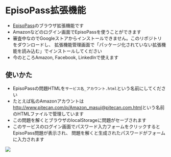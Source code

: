 <h1>EpisoPass拡張機能</h1>

<ul>
  <li><a href="https://EpisoPass.com/">EpisoPass</a>のブラウザ拡張機能です</li>
  <li>Amazonなどのログイン画面でEpisoPassを使うことができます</li>
  <li>審査中なのでGoogleストアからインストールできません。このリポジトリをダウンロードし、
    拡張機能管理画面で「パッケージ化されていない拡張機能を読み込む」でインストールしてください</li>
  <li>今のところAmazon, Facebook, LinkedInで使えます</li>
</ul>

<h2>使いかた</h2>

<ul>
  <li>EpisoPassの問題HTMLを<code>サービス名_アカウント.html</code>という名前にしてください</li>
  <li>たとえば私のAmazonアカウントは<a href="http://www.pitecan.com/p/Amazon_masui@pitecan.com.html">http://www.pitecan.com/p/Amazon_masui@pitecan.com.html</a>という名前のHTMLファイルで管理しています
  <li>この問題を解くとブラウザのlocalStorageに問題がセーブされます</li>
  <li>このサービスのログイン画面でパスワード入力フォームをクリックするとEpisoPass問題が表示され、
  問題を解くと生成されたパスワードがフォームに入力されます</li>
</ul>

<img src="https://gyazo.com/1b5c0b7d37b5415b2641bb6fe77a486e.png">
